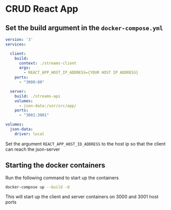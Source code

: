 # CRUD React App

## Set the build argument in the `docker-compose.yml`

```yaml
version: '3'
services:

  client:
    build:
      context: ./streams-client
      args:
        - REACT_APP_HOST_IP_ADDRESS={YOUR HOST IP ADDRESS}
    ports:
      - "3000:80"

  server:
    build: ./streams-api
    volumes:
      - json-data:/usr/src/app/
    ports:
      - "3001:3001"

volumes:
  json-data:
    driver: local
```

Set the argument `REACT_APP_HOST_ID_ADDRESS` to the host ip so that the client can reach the json-server

## Starting the docker containers

Run the following command to start up the containers

```bash
docker-compose up --build -d
```

This will start up the client and server containers on 3000 and 3001 host ports
